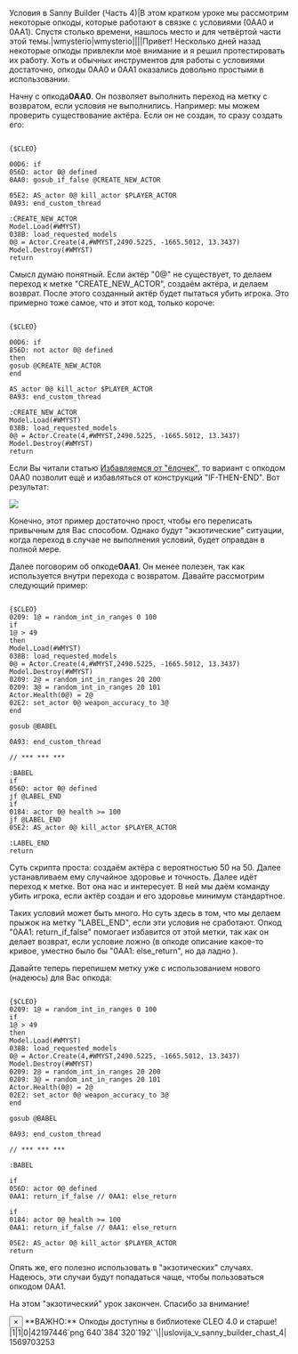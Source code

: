 Условия в Sanny Builder (Часть 4)|В этом кратком уроке мы рассмотрим некоторые опкоды, которые работают в связке с условиями (0AA0 и 0AA1). Спустя столько времени, нашлось место и для четвёртой части этой темы.|wmysterio|wmysterio||||Привет! Несколько дней назад некоторые опкоды привлекли моё внимание и я решил протестировать их работу. Хоть и обычных инструментов для работы с условиями достаточно, опкоды 0AA0 и 0AA1 оказались довольно простыми в использовании.

Начну с опкода**0AA0**. Он позволяет выполнить переход на метку с возвратом, если условия не выполнились. Например: мы можем проверить существование актёра. Если он не создан, то сразу создать его:


```

{$CLEO}

00D6: if
056D: actor 0@ defined
0AA0: gosub_if_false @CREATE_NEW_ACTOR

05E2: AS_actor 0@ kill_actor $PLAYER_ACTOR
0A93: end_custom_thread

:CREATE_NEW_ACTOR
Model.Load(#WMYST)
038B: load_requested_models
0@ = Actor.Create(4,#WMYST,2490.5225, -1665.5012, 13.3437)
Model.Destroy(#WMYST)
return
```



Смысл думаю понятный. Если актёр "0@" не существует, то делаем переход к метке "CREATE_NEW_ACTOR", создаём актёра, и делаем возврат. После этого созданный актёр будет пытаться убить игрока. Это примерно тоже самое, что и этот код, только короче:


```

{$CLEO}

00D6: if
856D: not actor 0@ defined
then
gosub @CREATE_NEW_ACTOR
end

AS_actor 0@ kill_actor $PLAYER_ACTOR
0A93: end_custom_thread

:CREATE_NEW_ACTOR
Model.Load(#WMYST)
038B: load_requested_models
0@ = Actor.Create(4,#WMYST,2490.5225, -1665.5012, 13.3437)
Model.Destroy(#WMYST)
return
```



Если Вы читали статью <a href="/publ/raznoe/izbavljaemsja_ot_jolochek/62-1-0-262">Избавляемся от "ёлочек"</a>, то вариант с опкодом 0AA0 позволит ещё и избавляться от конструкций "IF-THEN-END". Вот результат:

<!--IMG1--><img src="https://github.com/wmysterio/scm-scripting-lessons/raw/resources/_pu/2/42197446.png" /><!--IMG1-->

Конечно, этот пример достаточно прост, чтобы его переписать привычным для Вас способом. Однако будут "экзотические" ситуации, когда переход в случае не выполнения условий, будет оправдан в полной мере.

Далее поговорим об опкоде**0AA1**. Он менее полезен, так как используется внутри перехода с возвратом. Давайте рассмотрим следующий пример:


```

{$CLEO}
0209: 1@ = random_int_in_ranges 0 100 
if
1@ > 49
then
Model.Load(#WMYST)
038B: load_requested_models
0@ = Actor.Create(4,#WMYST,2490.5225, -1665.5012, 13.3437)
Model.Destroy(#WMYST)
0209: 2@ = random_int_in_ranges 20 200
0209: 3@ = random_int_in_ranges 20 101
Actor.Health(0@) = 2@
02E2: set_actor 0@ weapon_accuracy_to 3@
end

gosub @BABEL

0A93: end_custom_thread

// *** *** ***

:BABEL
if
056D: actor 0@ defined
jf @LABEL_END
if
0184: actor 0@ health >= 100 
jf @LABEL_END
05E2: AS_actor 0@ kill_actor $PLAYER_ACTOR

:LABEL_END
return
```



Суть скрипта проста: создаём актёра с вероятностью 50 на 50. Далее устанавливаем ему случайное здоровье и точность. Далее идёт переход к метке. Вот она нас и интересует. В ней мы даём команду убить игрока, если актёр создан и его здоровье минимум стандартное.

Таких условий может быть много. Но суть здесь в том, что мы делаем прыжок на метку "LABEL_END", если эти условия не сработают. Опкод "0AA1: return_if_false" помогает избавится от этой метки, так как он делает возврат, если условие ложно (в опкоде описание какое-то кривое, уместно было бы "0AA1: else_return", но да ладно ).

Давайте теперь перепишем метку уже с использованием нового (надеюсь) для Вас опкода:


```

{$CLEO}
0209: 1@ = random_int_in_ranges 0 100 
if
1@ > 49
then
Model.Load(#WMYST)
038B: load_requested_models
0@ = Actor.Create(4,#WMYST,2490.5225, -1665.5012, 13.3437)
Model.Destroy(#WMYST) 
0209: 2@ = random_int_in_ranges 20 200
0209: 3@ = random_int_in_ranges 20 101
Actor.Health(0@) = 2@
02E2: set_actor 0@ weapon_accuracy_to 3@
end

gosub @BABEL

0A93: end_custom_thread

// *** *** ***

:BABEL

if
056D: actor 0@ defined
0AA1: return_if_false // 0AA1: else_return

if
0184: actor 0@ health >= 100 
0AA1: return_if_false // 0AA1: else_return

05E2: AS_actor 0@ kill_actor $PLAYER_ACTOR
return
```



Опять же, его полезно использовать в "экзотических" случаях. Надеюсь, эти случаи будут попадаться чаще, чтобы пользоваться опкодом 0AA1.

На этом "экзотический" урок закончен. Спасибо за внимание!

<div class="alert alert-danger alert-dismissible" role="alert">
 <button type="button" class="close" data-dismiss="alert" aria-label="Close"><span aria-hidden="true">&times;</span></button>
**ВАЖНО:** Опкоды доступны в библиотеке CLEO 4.0 и старше! 
</div>|1|1|0|42197446`png`640`384`320`192``\||uslovija_v_sanny_builder_chast_4|1569703253